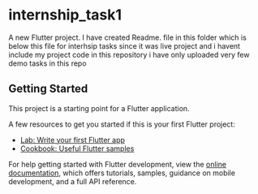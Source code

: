 # internship_task1

A new Flutter project.
I have created Readme. file in this folder which is below this file for interhsip tasks since it was live project and i havent include my project code in this repository i have only uploaded very few demo tasks in this repo
## Getting Started

This project is a starting point for a Flutter application.

A few resources to get you started if this is your first Flutter project:

- [Lab: Write your first Flutter app](https://docs.flutter.dev/get-started/codelab)
- [Cookbook: Useful Flutter samples](https://docs.flutter.dev/cookbook)

For help getting started with Flutter development, view the
[online documentation](https://docs.flutter.dev/), which offers tutorials,
samples, guidance on mobile development, and a full API reference.
